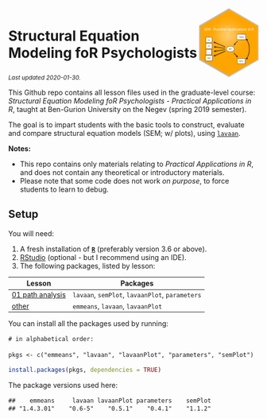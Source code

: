 
<img src='logo/BGUHex.png' align="right" height="139" />

# Structural Equation Modeling foR Psychologists

<sub>*Last updated 2020-01-30.*</sub>

This Github repo contains all lesson files used in the graduate-level
course: *Structural Equation Modeling foR Psychologists - Practical
Applications in R*, taught at Ben-Gurion University on the Negev (spring
2019 semester).

The goal is to impart students with the basic tools to construct,
evaluate and compare structural equation models (SEM; w/ plots), using
[`lavaan`](http://lavaan.ugent.be/).

**Notes:**

  - This repo contains only materials relating to *Practical
    Applications in R*, and does not contain any theoretical or
    introductory materials.  
  - Please note that some code does not work *on purpose*, to force
    students to learn to debug.

## Setup

You will need:

1.  A fresh installation of [**`R`**](https://cran.r-project.org/)
    (preferably version 3.6 or above).
2.  [RStudio](https://www.rstudio.com/products/rstudio/download/)
    (optional - but I recommend using an IDE).
3.  The following packages, listed by lesson:

| Lesson                                    | Packages                                        |
| ----------------------------------------- | ----------------------------------------------- |
| [01 path analysis](/01%20path%20analysis) | `lavaan`, `semPlot`, `lavaanPlot`, `parameters` |
| [other](/other)                           | `emmeans`, `lavaan`, `lavaanPlot`               |

You can install all the packages used by running:

    # in alphabetical order:

    pkgs <- c("emmeans", "lavaan", "lavaanPlot", "parameters", "semPlot")

``` r
install.packages(pkgs, dependencies = TRUE)
```

The package versions used here:

    ##    emmeans     lavaan lavaanPlot parameters    semPlot 
    ## "1.4.3.01"    "0.6-5"    "0.5.1"    "0.4.1"    "1.1.2"
